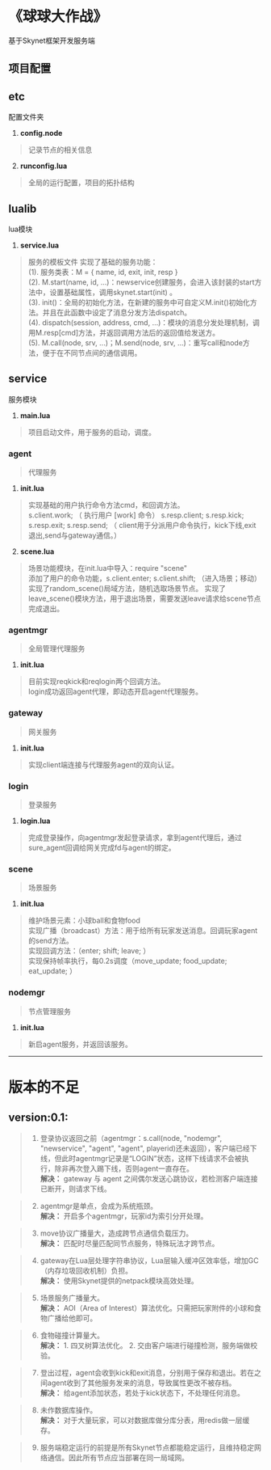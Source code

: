 # 《球球大作战》
基于Skynet框架开发服务端 
## 项目配置

## etc
配置文件夹
1. **config.node**
> 记录节点的相关信息
2. **runconfig.lua**
> 全局的运行配置，项目的拓扑结构

## lualib
lua模块

1. **service.lua**
> 服务的模板文件
> 实现了基础的服务功能：  
> (1). 服务类表：M = { name, id, exit, init, resp }    
> (2). M.start(name, id, ...)：newservice创建服务，会进入该封装的start方法中，设置基础属性，调用skynet.start(init)  。  
> (3). init()：全局的初始化方法，在新建的服务中可自定义M.init()初始化方法。并且在此函数中设定了消息分发方法dispatch。    
> (4). dispatch(session, address, cmd, ...)：模块的消息分发处理机制，调用M.resp\[cmd\]方法，并返回调用方法后的返回值给发送方。  
> (5). M.call(node, srv, ...)；M.send(node, srv, ...)：重写call和node方法，便于在不同节点间的通信调用。  


## service

服务模块

1. **main.lua**
> 项目启动文件，用于服务的启动，调度。

### agent

> 代理服务

1. **init.lua** 

> 实现基础的用户执行命令方法cmd，和回调方法。  
> s.client.work; （ 执行用户 \[work\] 命令）
> s.resp.client; s.resp.kick; s.resp.exit; s.resp.send;  （ client用于分派用户命令执行，kick下线,exit退出,send与gateway通信。）

2. **scene.lua**

> 场景功能模块，在init.lua中导入：require "scene"  
> 添加了用户的命令功能，s.client.enter;  s.client.shift; （进入场景；移动）
> 实现了random_scene()局域方法，随机选取场景节点。
> 实现了leave_scene()模块方法，用于退出场景，需要发送leave请求给scene节点完成退出。




### agentmgr

> 全局管理代理服务

1. **init.lua**
> 目前实现reqkick和reqlogin两个回调方法。  
> login成功返回agent代理，即动态开启agent代理服务。

### gateway

> 网关服务

1. **init.lua**

> 实现client端连接与代理服务agent的双向认证。

### login 
> 登录服务

1. **login.lua**
> 完成登录操作，向agentmgr发起登录请求，拿到agent代理后，通过sure_agent回调给网关完成fd与agent的绑定。



### scene 

> 场景服务

1. **init.lua**

> 维护场景元素：小球ball和食物food    
> 实现广播（broadcast）方法：用于给所有玩家发送消息。回调玩家agent的send方法。    
> 实现回调方法：（enter; shift; leave; ）  
> 实现保持帧率执行，每0.2s调度（move_update; food_update; eat_update; ）  


### nodemgr

> 节点管理服务

1. **init.lua**

> 新启agent服务，并返回该服务。




------

# 版本的不足

## version:0.1:

> 1. 登录协议返回之前（agentmgr：s.call(node, "nodemgr", "newservice", "agent", "agent", playerid)还未返回），客户端已经下线，但此时agentmgr记录是“LOGIN”状态，这样下线请求不会被执行，除非再次登入踢下线，否则agent一直存在。  
    **解决：** gateway 与 agent 之间偶尔发送心跳协议，若检测客户端连接已断开，则请求下线。 

> 2. agentmgr是单点，会成为系统瓶颈。    
    **解决：** 开启多个agentmgr，玩家id为索引分开处理。

> 3. move协议广播量大，造成跨节点通信负载压力。  
    **解决：** 匹配时尽量匹配同节点服务，特殊玩法才跨节点。

> 4. gateway在Lua层处理字符串协议，Lua层输入缓冲区效率低，增加GC（内存垃圾回收机制）负担。    
    **解决：** 使用Skynet提供的netpack模块高效处理。

> 5. 场景服务广播量大。     
    **解决：** AOI（Area of Interest）算法优化。只需把玩家附件的小球和食物广播给他即可。

> 6. 食物碰撞计算量大。    
    **解决：** 1. 四叉树算法优化。 2. 交由客户端进行碰撞检测，服务端做校验。

> 7. 登出过程，agent会收到kick和exit消息，分别用于保存和退出。若在之间agent收到了其他服务发来的消息，导致属性更改不被存档。  
    **解决：** 给agent添加状态，若处于kick状态下，不处理任何消息。

> 8. 未作数据库操作。  
    **解决：** 对于大量玩家，可以对数据库做分库分表，用redis做一层缓存。

> 9. 服务端稳定运行的前提是所有Skynet节点都能稳定运行，且维持稳定网络通信。因此所有节点应当部署在同一局域网。  